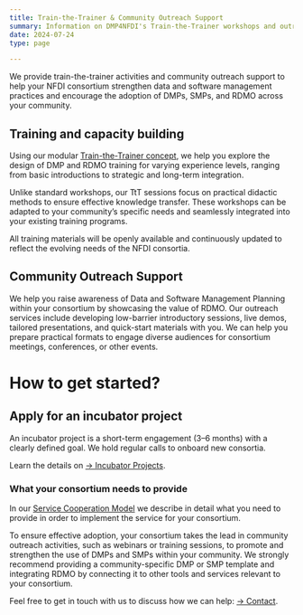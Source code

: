 ```yaml
---
title: Train-the-Trainer & Community Outreach Support
summary: Information on DMP4NFDI's Train-the-Trainer workshops and outreach support
date: 2024-07-24
type: page

---
```


We provide train-the-trainer activities and community outreach support to help your NFDI consortium strengthen data and software management practices and encourage the adoption of DMPs, SMPs, and RDMO across your community.

## Training and capacity building

Using our modular [Train-the-Trainer concept](https://doi.org/10.5281/zenodo.15771036), we help you explore the design of DMP and RDMO training for varying experience levels, ranging from basic introductions to strategic and long-term integration. 

Unlike standard workshops, our TtT sessions focus on practical didactic methods to ensure effective knowledge transfer. These workshops can be adapted to your community’s specific needs and seamlessly integrated into your existing training programs.

All training materials will be openly available and continuously updated to reflect the evolving needs of the NFDI consortia.

<!-- 
[Learn more about our Train-the-Trainer concept →](/docs/training/)
-->

## Community Outreach Support

We help you raise awareness of Data and Software Management Planning within your consortium by showcasing the value of RDMO. Our outreach services include developing low-barrier introductory sessions, live demos, tailored presentations, and quick-start materials with you. We can help you prepare practical formats to engage diverse audiences for consortium meetings, conferences, or other events.

# How to get started? 

## Apply for an incubator project

An incubator project is a short-term engagement (3–6 months) with a clearly defined goal. We hold regular calls to onboard new consortia. 

Learn the details on [→ Incubator Projects](/incubator/).

### What your consortium needs to provide

In our [Service Cooperation Model](https://doi.org/10.5281/zenodo.15004953) we describe in detail what you need to provide in order to implement the service for your consortium. 

To ensure effective adoption, your consortium takes the lead in community outreach activities, such as webinars or training sessions, to promote and strengthen the use of DMPs and SMPs within your community. We strongly recommend providing a community-specific DMP or SMP template and integrating RDMO by connecting it to other tools and services relevant to your consortium. 

Feel free to get in touch with us to discuss how we can help: [→ Contact](/contact/).  